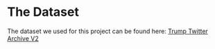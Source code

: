 # The Dataset
The dataset we used for this project can be found here: [Trump Twitter Archive V2](https://www.thetrumparchive.com/faq)
